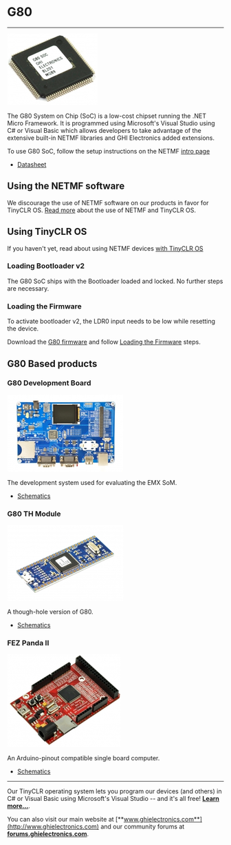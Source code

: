 # G80
---

![G80](images/g80_noborder.jpg)

The G80 System on Chip (SoC) is a low-cost chipset running the .NET Micro Framework. It is programmed using Microsoft's Visual Studio using C# or Visual Basic which allows developers to take advantage of the extensive built-in NETMF libraries and GHI Electronics added extensions.

To use G80 SoC, follow the setup instructions on the NETMF [intro page](../../software/netmf/intro.md)

* [Datasheet](http://files.ghielectronics.com/downloads/Documents/Datasheets/G80%20Datasheet.pdf)

## Using the NETMF software
We discourage the use of NETMF software on our products in favor for TinyCLR OS. [Read more](../../software/netmf/intro.md) about the use of NETMF and TinyCLR OS.

## Using TinyCLR OS
If you haven't yet, read about using NETMF devices [with TinyCLR OS](../../software/netmf/intro.md#with-tinyclr-os)

### Loading Bootloader v2
The G80 SoC ships with the Bootloader loaded and locked. No further steps are necessary.

### Loading the Firmware

To activate bootloader v2, the LDR0 input needs to be low while resetting the device.

Download the [G80 firmware](../../software/tinyclr/downloads.md#g80) and follow [Loading the Firmware](../../software/tinyclr/loaders/ghi_bootloader.md#loading-the-firmware) steps.

## G80 Based products
### G80 Development Board
![G80 Dev Board](images/g80dev.jpg)

The development system used for evaluating the EMX SoM.

* [Schematics](http://files.ghielectronics.com/downloads/Schematics/Systems/G80%20Dev%20Board%20Schematic.pdf)

### G80 TH Module
![G80 TH Module](images/g80th.jpg)

A though-hole version of G80.

* [Schematics](http://files.ghielectronics.com/downloads/Schematics/Systems/G80TH%20Schematic.pdf)

### FEZ Panda II
![FEZ Panda II](images/fez_panda_ii.jpg)

An Arduino-pinout compatible single board computer.

* [Schematics](http://files.ghielectronics.com/downloads/Schematics/FEZ/FEZ%20Panda%20II%20Schematic.pdf)

***

Our TinyCLR operating system lets you program our devices (and others) in C# or Visual Basic using Microsoft's Visual Studio -- and it's all free!  [**Learn more...**](../../software/tinyclr/intro.md).

You can also visit our main website at [**www.ghielectronics.com**](http://www.ghielectronics.com) and our community forums at [**forums.ghielectronics.com**](https://forums.ghielectronics.com/).